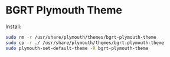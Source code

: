 # BGRT Plymouth Theme

Install:

```sh
sudo rm -r /usr/share/plymouth/themes/bgrt-plymouth-theme
sudo cp -r ./ /usr/share/plymouth/themes/bgrt-plymouth-theme
sudo plymouth-set-default-theme -R bgrt-plymouth-theme
```
